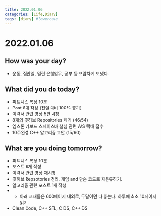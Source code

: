 ```yaml
---
title: 2022.01.06
categories: [Life,Diary]
tags: [diary] #lowercase    
---
```


# 2022.01.06

## How was your day?
- 운동, 집안일, 밀린 은행업무, 공부 등 보람차게 보냈다.


## What did you do today?
- 피트니스 복싱 10분
- Post 6개 작성 (전일 대비 100% 증가)
- 이력서 관련 영상 5편 시청
- 8개의 깃허브 Repositories 제거 (46/54)
- 엠스톤 키보드 스페이스바 철심 관련 A/S 택배 접수
- 10주완성 C++ 알고리즘 교안 (15/60)


##  What are you doing tomorrow? 
- 피트니스 복싱 10분
- 포스트 6개 작성
- 이력서 관련 영상 재시청
- 깃허브 Repsotories 정리. 게임 and 단순 코드로 재분류하기.
- 알고리즘 관련 포스트 1개 작성
- * 아래 교재들은 600페이지 내외로, 두달이면 다 읽는다. 하루에 최소 10페이지 읽기.
- Clean Code, C++ STL, C DS, C++ DS


　　　　　　　　　　　　　　　　　　　　　　　　　　　　　　　　　　　　　　　　　　　　　　　　
　　　　　　　　　　　　　　　　　　　　　　　　　　　　　　　　　　　　　　　　　　　　　　　
